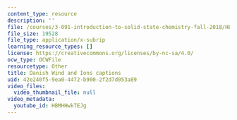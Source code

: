 ```yaml
---
content_type: resource
description: ''
file: /courses/3-091-introduction-to-solid-state-chemistry-fall-2018/HBMHHwkTEJg_captions.webvtt
file_size: 19528
file_type: application/x-subrip
learning_resource_types: []
license: https://creativecommons.org/licenses/by-nc-sa/4.0/
ocw_type: OCWFile
resourcetype: Other
title: Danish Wind and Ions captions
uid: 42e240f5-9ea0-4472-b900-2f2d7d053a89
video_files:
  video_thumbnail_file: null
video_metadata:
  youtube_id: HBMHHwkTEJg
---
```

